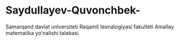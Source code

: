 # Saydullayev-Quvonchbek-
Samarqand davlat universiteti Raqamli texnalogiyasi fakulteti Amallay matematika yoʻnalishi talabasi
